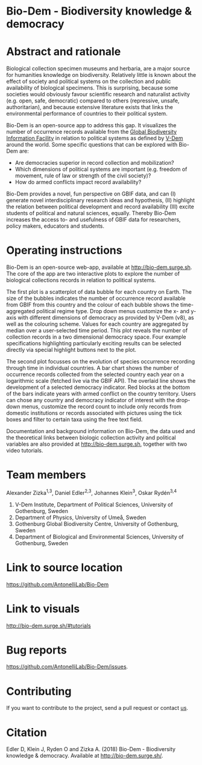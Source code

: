 # Bio-Dem - Biodiversity knowledge & democracy

# Abstract and rationale

Biological collection specimen museums and herbaria, are a major source for humanities knowledge on biodiversity. Relatively little is known about the effect of society and political systems on the collection and public availability of biological specimens. This is surprising, because some societies would obviously favour scientific research and naturalist activity (e.g. open, safe, democratic) compared to others (repressive, unsafe, authoritarian), and because extensive literature exists that links the environmental performance of countries to their political system.

Bio-Dem is an open-source app to address this gap. It visualizes the number of occurrence records available from the [Global Biodiversity Information Facility](https://www.gbif.org) in relation to political systems as defined by [V-Dem](https://www.v-dem.net/) around the world. Some specific questions that can be explored with Bio-Dem are:

* Are democracies superior in record collection and mobilization?
* Which dimensions of political systems are important (e.g. freedom of movement, rule of law or strength of the civil society)?
* How do armed conflicts impact record availability?

Bio-Dem provides a novel, fun perspective on GBIF data, and can (I) generate novel interdisciplinary research ideas and hypothesis, (II) highlight the relation between political development and record availability (III) excite students of political and natural sciences, equally. Thereby Bio-Dem increases the access to- and usefulness of GBIF data for researchers, policy makers, educators and students.


# Operating instructions
Bio-Dem is an open-source web-app, available at http://bio-dem.surge.sh. The core of the app are two interactive plots to explore the number of biological collections records in relation to political systems. 

The first plot is a scatterplot of data bubble for each country on Earth. The size of the bubbles indicates the number of occurrence record available from GBIF from this country and the colour of each bubble shows the time-aggregated political regime type. Drop down menus customize the x- and y-axis with different dimensions of democracy as provided by V-Dem (v8), as well as the colouring scheme. Values for each country are aggregated by median over a user-selected time period. This plot reveals the number of collection records in a two dimensional democracy space. Four example specifications highlighting particularly exciting results can be selected directly via special highlight buttons next to the plot.

The second plot focusses on the evolution of species occurrence recording through time in individual countries. A bar chart shows the number of occurrence records collected from the selected country each year on a logarithmic scale (fetched live via the GBIF API). The overlaid line shows the development of a selected democracy indicator. Red blocks at the bottom of the bars indicate years with armed conflict on the country territory. Users can chose any country and democracy indicator of interest with the drop-down menus, customize the record count to include only records from domestic institutions or records associated with pictures using the tick boxes and filter to certain taxa using the free text field.

Documentation and background information on Bio-Dem, the data used and the theoretical links between biologic collection activity and political variables are also provided at http://bio-dem.surge.sh, together with two video tutorials.


# Team members
Alexander Zizka<sup>1,3</sup>, Daniel Edler<sup>2,3</sup>, Johannes Klein<sup>3</sup>, Oskar Rydén<sup>3,4</sup>
1. V-Dem Institute, Department of Political Sciences, University of Gothenburg, Sweden
2. Department of Physics, University of Umeå, Sweden
3. Gothenburg Global Biodiversity Centre, University of Gothenburg, Sweden
4. Department of Biological and Environmental Sciences, University of Gothenburg, Sweden

# Link to source location
https://github.com/AntonelliLab/Bio-Dem

# Link to visuals
http://bio-dem.surge.sh/#tutorials

# Bug reports
https://github.com/AntonelliLab/Bio-Dem/issues.

# Contributing
If you want to contribute to the project, send a pull request or contact [us](mailto:bio-dem@googlegroups.com).

# Citation
Edler D, Klein J, Ryden O and Zizka A. (2018) Bio-Dem - Biodiversity knowledge & democracy. Available at http://bio-dem.surge.sh/.
